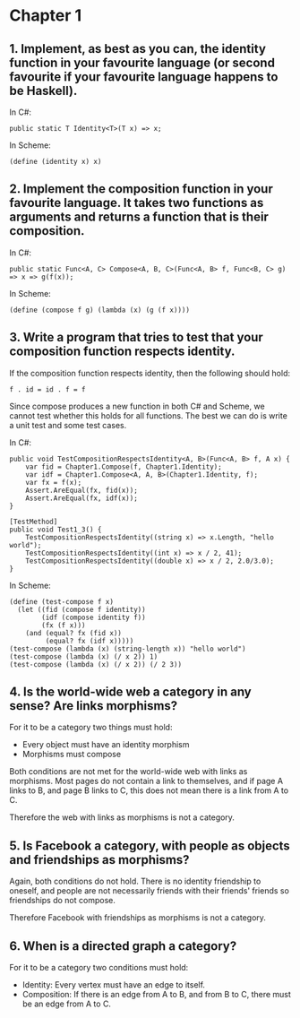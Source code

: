 # Chapter 1

## 1. Implement, as best as you can, the identity function in your favourite language (or second favourite if your favourite language happens to be Haskell).

In C#:
```
public static T Identity<T>(T x) => x;
```

In Scheme:
```
(define (identity x) x)
```

## 2. Implement the composition function in your favourite language. It takes two functions as arguments and returns a function that is their composition.

In C#:
```
public static Func<A, C> Compose<A, B, C>(Func<A, B> f, Func<B, C> g) => x => g(f(x));
```

In Scheme:
```
(define (compose f g) (lambda (x) (g (f x))))
```

## 3. Write a program that tries to test that your composition function respects identity.

If the composition function respects identity, then the following should hold:
```
f . id = id . f = f
```

Since compose produces a new function in both C# and Scheme, we cannot test whether this holds for all functions. The best we can do is write a unit test and some test cases.

In C#:
```
public void TestCompositionRespectsIdentity<A, B>(Func<A, B> f, A x) {
    var fid = Chapter1.Compose(f, Chapter1.Identity);
    var idf = Chapter1.Compose<A, A, B>(Chapter1.Identity, f);
    var fx = f(x);
    Assert.AreEqual(fx, fid(x));
    Assert.AreEqual(fx, idf(x));
}

[TestMethod]
public void Test1_3() {
    TestCompositionRespectsIdentity((string x) => x.Length, "hello world");
    TestCompositionRespectsIdentity((int x) => x / 2, 41);
    TestCompositionRespectsIdentity((double x) => x / 2, 2.0/3.0);
}
```

In Scheme:
```
(define (test-compose f x)
  (let ((fid (compose f identity))
        (idf (compose identity f))
        (fx (f x)))
    (and (equal? fx (fid x))
         (equal? fx (idf x)))))
(test-compose (lambda (x) (string-length x)) "hello world")
(test-compose (lambda (x) (/ x 2)) 1)
(test-compose (lambda (x) (/ x 2)) (/ 2 3))
```

## 4. Is the world-wide web a category in any sense? Are links morphisms?

For it to be a category two things must hold:
- Every object must have an identity morphism
- Morphisms must compose

Both conditions are not met for the world-wide web with links as morphisms. Most pages do not contain a link to themselves, and if page A links to B, and page B links to C, this does not mean there is a link from A to C.

Therefore the web with links as morphisms is not a category.

## 5. Is Facebook a category, with people as objects and friendships as morphisms?

Again, both conditions do not hold. There is no identity friendship to oneself, and people are not necessarily friends with their friends' friends so friendships do not compose.

Therefore Facebook with friendships as morphisms is not a category.

## 6. When is a directed graph a category?

For it to be a category two conditions must hold:
- Identity: Every vertex must have an edge to itself.
- Composition: If there is an edge from A to B, and from B to C, there must be an edge from A to C.
